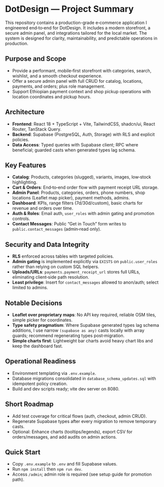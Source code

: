 # DotDesign — Project Summary

This repository contains a production-grade e‑commerce application I engineered end‑to‑end for DotDesign. It includes a modern storefront, a secure admin panel, and integrations tailored for the local market. The system is designed for clarity, maintainability, and predictable operations in production.

## Purpose and Scope
- Provide a performant, mobile‑first storefront with categories, search, wishlist, and a smooth checkout experience.
- Offer a secure admin panel with full CRUD for catalog, locations, payments, and orders; plus role management.
- Support Ethiopian payment context and shop pickup operations with location coordinates and pickup hours.

## Architecture
- **Frontend**: React 18 + TypeScript + Vite, TailwindCSS, shadcn/ui, React Router, TanStack Query.
- **Backend**: Supabase (PostgreSQL, Auth, Storage) with RLS and explicit policies.
- **Data Access**: Typed queries with Supabase client; RPC where beneficial; guarded casts when generated types lag schema.

## Key Features
- **Catalog**: Products, categories (slugged), variants, images, low‑stock highlighting.
- **Cart & Orders**: End‑to‑end order flow with payment receipt URL storage.
- **Admin Panel**: Products, categories, orders, phone numbers, shop locations (Leaflet map picker), payment methods, admins.
- **Dashboard**: KPIs, range filters (7d/30d/custom), basic charts for revenue and orders over time.
- **Auth & Roles**: Email auth, `user_roles` with admin gating and promotion controls.
- **Contact Messages**: Public “Get in Touch” form writes to `public.contact_messages` (admin‑read only).

## Security and Data Integrity
- **RLS** enforced across tables with targeted policies.
- **Admin gating** is implemented explicitly via `EXISTS` on `public.user_roles` rather than relying on custom SQL helpers.
- **Uploads/URLs**: `payments.payment_receipt_url` stores full URLs, eliminating client‑side path resolution.
- **Least privilege**: Insert for `contact_messages` allowed to anon/auth; select limited to admins.

## Notable Decisions
- **Leaflet over proprietary maps**: No API key required, reliable OSM tiles, simple picker for coordinates.
- **Type safety pragmatism**: Where Supabase generated types lag schema additions, I use narrow `(supabase as any)` casts locally with array guards; recommend regenerating types post‑migration.
- **Simple charts first**: Lightweight bar charts avoid heavy chart libs and keep the dashboard fast.

## Operational Readiness
- Environment templating via `.env.example`.
- Database migrations consolidated in `database_schema_updates.sql` with idempotent policy creation.
- Build and dev scripts ready; vite dev server on 8080.

## Short Roadmap
- Add test coverage for critical flows (auth, checkout, admin CRUD).
- Regenerate Supabase types after every migration to remove temporary casts.
- Optional: Enhance charts (tooltips/legends), export CSV for orders/messages, and add audits on admin actions.

## Quick Start
- Copy `.env.example` to `.env` and fill Supabase values.
- Run `npm install` then `npm run dev`.
- Access `/admin`; admin role is required (see setup guide for promotion path).


